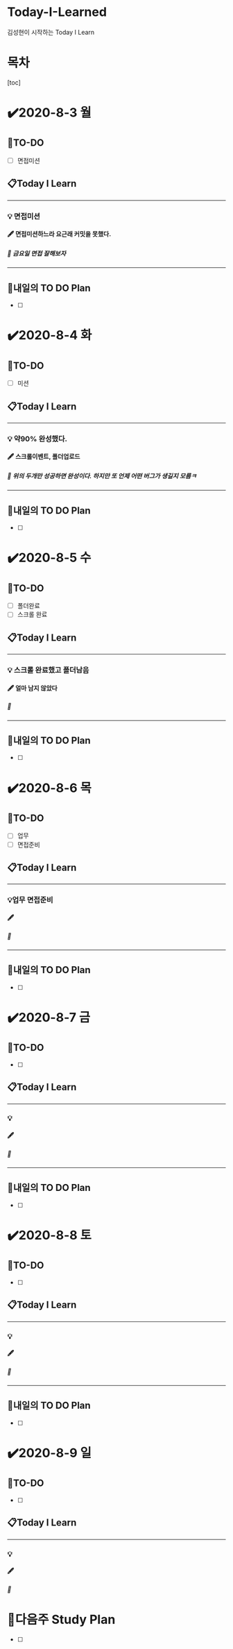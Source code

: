 # Today-I-Learned

김성현이 시작하는 Today I Learn

# 목차

[toc]	

# :heavy_check_mark:2020-8-3 월

## 📝TO-DO

- [ ] 면접미션

## 📋Today I Learn

-----------

### 💡 면접미션

#### :fountain_pen: 면접미션하느라 요근래 커밋을 못했다.

##### :ticket: 금요일 면접 잘해보자

----------

## 🔎내일의 TO DO Plan

- [ ] 



# :heavy_check_mark:2020-8-4 화

## 📝TO-DO

- [ ] 미션

## 📋Today I Learn

-----------

### 💡 약90% 완성했다.

#### :fountain_pen: 스크롤이벤트, 폴더업로드

##### :ticket: 위의 두개만 성공하면 완성이다. 하지만 또 언제 어떤 버그가 생길지 모름ㅋ

----------

## 🔎내일의 TO DO Plan

- [ ] 



# :heavy_check_mark:2020-8-5 수

## 📝TO-DO

- [ ] 폴더완료 
- [ ] 스크롤 완료

## 📋Today I Learn

-----------

### 💡 스크롤 완료했고 폴더남음

#### :fountain_pen:  얼마 남지 않았다

##### :ticket:

----------

## 🔎내일의 TO DO Plan

- [ ] 



# :heavy_check_mark:2020-8-6 목

## 📝TO-DO

- [ ] 업무
- [ ] 면접준비

## 📋Today I Learn

-----------

### 💡업무 면접준비

#### :fountain_pen: 

##### :ticket:

----------

## 🔎내일의 TO DO Plan

- [ ] 



# :heavy_check_mark:2020-8-7 금

## 📝TO-DO

- [ ] 

## 📋Today I Learn

-----------

### 💡

#### :fountain_pen: 

##### :ticket:

----------

## 🔎내일의 TO DO Plan

- [ ] 



# :heavy_check_mark:2020-8-8 토

## 📝TO-DO

- [ ] 

## 📋Today I Learn

-----------

### 💡

#### :fountain_pen: 

##### :ticket:

----------

## 🔎내일의 TO DO Plan

- [ ] 

# :heavy_check_mark:2020-8-9 일

## 📝TO-DO

- [ ] 

## 📋Today I Learn

-----------

### 💡

#### :fountain_pen: 

##### :ticket:







# 🌈다음주 Study Plan

- [ ] 